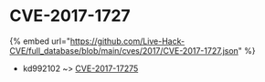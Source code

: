 # CVE-2017-1727
{% embed url="https://github.com/Live-Hack-CVE/full_database/blob/main/cves/2017/CVE-2017-1727.json" %}

* kd992102 ~> [CVE-2017-17275](https://www.alice-snow.ru/2017/database/cve-2017-1727/cve-2017-17275-kd992102)